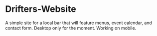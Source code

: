 # Drifters-Website

A simple site for a local bar that will feature menus, event calendar, and contact form.
Desktop only for the moment. Working on mobile.

